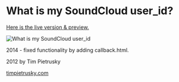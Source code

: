 # What is my SoundCloud user_id?

[Here is the live version & preview. ](http://chaseha.github.com/what-is-my-soundcloud-user-id/)

![What is my SoundCloud user_id](http://timpietrusky.github.com/what-is-my-soundcloud-user-id/img/what-is-my-soundcloud-user-id-big.jpg)

2014 - fixed functionality by adding callback.html.

2012 by Tim Pietrusky

[timpietrusky.com](http://timpietrusky.com)
